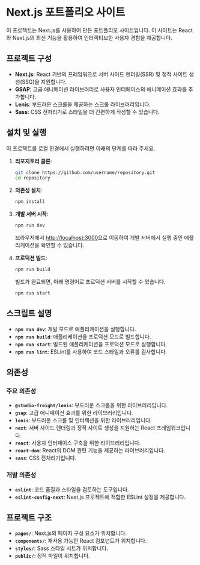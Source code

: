 # Next.js 포트폴리오 사이트

이 프로젝트는 Next.js를 사용하여 만든 포트폴리오 사이트입니다. 이 사이트는 React와 Next.js의 최신 기능을 활용하여 인터랙티브한 사용자 경험을 제공합니다.

## 프로젝트 구성

- **Next.js**: React 기반의 프레임워크로 서버 사이드 렌더링(SSR) 및 정적 사이트 생성(SSG)을 지원합니다.
- **GSAP**: 고급 애니메이션 라이브러리로 사용자 인터페이스의 애니메이션 효과를 추가합니다.
- **Lenis**: 부드러운 스크롤을 제공하는 스크롤 라이브러리입니다.
- **Sass**: CSS 전처리기로 스타일을 더 간편하게 작성할 수 있습니다.

## 설치 및 실행

이 프로젝트를 로컬 환경에서 실행하려면 아래의 단계를 따라 주세요.

1. **리포지토리 클론**:

   ```bash
   git clone https://github.com/username/repository.git
   cd repository
   ```

2. **의존성 설치**:

   ```bash
   npm install
   ```

3. **개발 서버 시작**:

   ```bash
   npm run dev
   ```

   브라우저에서 [http://localhost:3000](http://localhost:3000)으로 이동하여 개발 서버에서 실행 중인 애플리케이션을 확인할 수 있습니다.

4. **프로덕션 빌드**:

   ```bash
   npm run build
   ```

   빌드가 완료되면, 아래 명령어로 프로덕션 서버를 시작할 수 있습니다.

   ```bash
   npm run start
   ```

## 스크립트 설명

- **`npm run dev`**: 개발 모드로 애플리케이션을 실행합니다.
- **`npm run build`**: 애플리케이션을 프로덕션 모드로 빌드합니다.
- **`npm run start`**: 빌드된 애플리케이션을 프로덕션 모드로 실행합니다.
- **`npm run lint`**: ESLint를 사용하여 코드 스타일과 오류를 검사합니다.

## 의존성

### 주요 의존성

- **`@studio-freight/lenis`**: 부드러운 스크롤을 위한 라이브러리입니다.
- **`gsap`**: 고급 애니메이션 효과를 위한 라이브러리입니다.
- **`lenis`**: 부드러운 스크롤 및 인터랙션을 위한 라이브러리입니다.
- **`next`**: 서버 사이드 렌더링과 정적 사이트 생성을 지원하는 React 프레임워크입니다.
- **`react`**: 사용자 인터페이스 구축을 위한 라이브러리입니다.
- **`react-dom`**: React의 DOM 관련 기능을 제공하는 라이브러리입니다.
- **`sass`**: CSS 전처리기입니다.

### 개발 의존성

- **`eslint`**: 코드 품질과 스타일을 검토하는 도구입니다.
- **`eslint-config-next`**: Next.js 프로젝트에 적합한 ESLint 설정을 제공합니다.

## 프로젝트 구조

- **`pages/`**: Next.js의 페이지 구성 요소가 위치합니다.
- **`components/`**: 재사용 가능한 React 컴포넌트가 위치합니다.
- **`styles/`**: Sass 스타일 시트가 위치합니다.
- **`public/`**: 정적 파일이 위치합니다.
